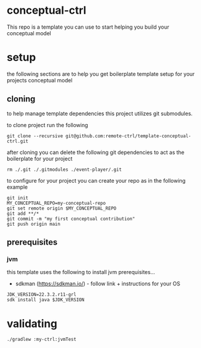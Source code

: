 # conceptual-ctrl
This repo is a template you can use to start helping you build your conceptual model

# setup

the following sections are to help you get boilerplate template setup for your projects conceptual model

## cloning

to help manage template dependencies this project utilizes git submodules. 

to clone project run the following 
```
git clone --recursive git@github.com:remote-ctrl/template-conceptual-ctrl.git
```

after cloning you can delete the following git dependencies to act as the boilerplate for your project

```
rm ./.git ./.gitmodules ./event-player/.git
```

to configure for your project you can create your repo as in the following example
```
git init
MY_CONCEPTUAL_REPO=my-conceptual-repo
git set remote origin $MY_CONCEPTUAL_REPO
git add **/*
git commit -m "my first conceptual contribution"
git push origin main
```

## prerequisites

### jvm

this template uses the following to install jvm prerequisites...
* sdkman (https://sdkman.io/) - follow link + instructions for your OS

```
JDK_VERSION=22.3.2.r11-grl
sdk install java $JDK_VERSION 
```

# validating

```
./gradlew :my-ctrl:jvmTest
```